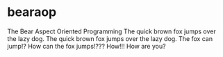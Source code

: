 # bearaop
The Bear Aspect Oriented Programming
The quick brown fox jumps over the lazy dog. The quick brown fox jumps over the lazy dog.
The fox can jump!?
How can the fox jumps!???
How!!!
How are you?
